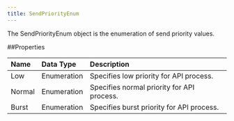 ```yaml
---
title: SendPriorityEnum
---
```

The SendPriorityEnum object is the enumeration of send priority values.

##Properties
<table class="table table-hover">
<thead align="left">
<tr><th>Name</th><th>Data Type</th><th>Description</th></tr>
</thead>
<tbody>
<tr>
<td>Low</td>
<td>Enumeration</td>
<td>Specifies low priority for API process.</td>
</tr>
<tr>
<td>Normal</td>
<td>Enumeration</td>
<td>Specifies normal priority for API process.</td>
</tr>
<tr>
<td>Burst</td>
<td>Enumeration</td>
<td>Specifies burst priority for API process.</td>
</tr>
</tbody>
</table>
